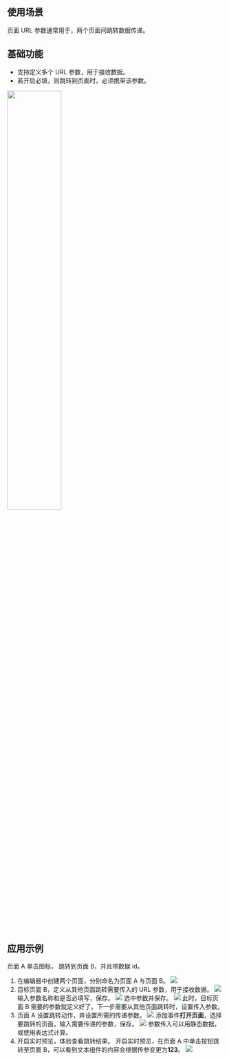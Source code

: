 ## 使用场景
页面 URL 参数通常用于，两个页面间跳转数据传递。

## 基础功能
- 支持定义多个 URL 参数，用于接收数据。
- 若开启必填，则跳转到页面时，必须携带该参数。

<img src="https://qcloudimg.tencent-cloud.cn/raw/7a504ffed62a8ff2ccd41c7d1d003fa1.png" style = "width:50%;display: inline-block">

## 应用示例
页面 A 单击图标， 跳转到页面 B，并且带数据 id。
1. 在编辑器中创建两个页面，分别命名为页面 A 与页面 B。
<img src="https://qcloudimg.tencent-cloud.cn/raw/55121bc78e19d7c693038efb63cf9415.png" style="display:inline-block"><br>
2. 目标页面 B，定义从其他页面跳转需要传入的 URL 参数，用于接收数据。
![](https://qcloudimg.tencent-cloud.cn/raw/5065fffc0687a62c65a3b4c7ee03045a.png)
输入参数名称和是否必填写，保存。
![](https://qcloudimg.tencent-cloud.cn/raw/41a884c9d98121b4ccb877db9258568c.png)
选中参数并保存。
![](https://qcloudimg.tencent-cloud.cn/raw/46bde3b8d7568c56ea135fc975f03ed7.png)
此时，目标页面 B 需要的参数就定义好了。下一步需要从其他页面跳转时，设置传入参数。
3. 页面 A 设置跳转动作，并设置所需的传递参数。
![](https://qcloudimg.tencent-cloud.cn/raw/d2950b5877e468019100c3d18d32a553.png)
添加事件**打开页面**，选择要跳转的页面，输入需要传递的参数，保存。
![](https://qcloudimg.tencent-cloud.cn/raw/2b7f55153a26072b72998ad45c1a37b4.png)
参数传入可以用静态数据，或使用表达式计算。
4. 开启实时预览，体验查看跳转结果。
开启实时预览，在页面 A 中单击按钮跳转至页面 B，可以看到文本组件的内容会根据传参变更为**123**。
![](https://qcloudimg.tencent-cloud.cn/raw/96ade3f2523f54ed23f981d0643d8207.png)
